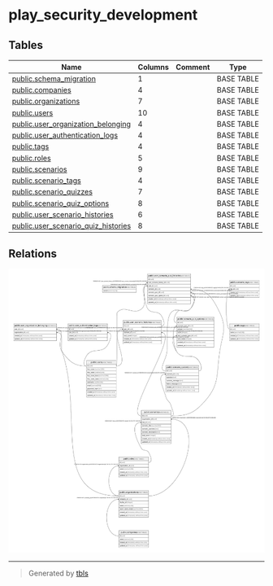 # play_security_development

## Tables

| Name | Columns | Comment | Type |
| ---- | ------- | ------- | ---- |
| [public.schema_migration](public.schema_migration.md) | 1 |  | BASE TABLE |
| [public.companies](public.companies.md) | 4 |  | BASE TABLE |
| [public.organizations](public.organizations.md) | 7 |  | BASE TABLE |
| [public.users](public.users.md) | 10 |  | BASE TABLE |
| [public.user_organization_belonging](public.user_organization_belonging.md) | 4 |  | BASE TABLE |
| [public.user_authentication_logs](public.user_authentication_logs.md) | 4 |  | BASE TABLE |
| [public.tags](public.tags.md) | 4 |  | BASE TABLE |
| [public.roles](public.roles.md) | 5 |  | BASE TABLE |
| [public.scenarios](public.scenarios.md) | 9 |  | BASE TABLE |
| [public.scenario_tags](public.scenario_tags.md) | 4 |  | BASE TABLE |
| [public.scenario_quizzes](public.scenario_quizzes.md) | 7 |  | BASE TABLE |
| [public.scenario_quiz_options](public.scenario_quiz_options.md) | 8 |  | BASE TABLE |
| [public.user_scenario_histories](public.user_scenario_histories.md) | 6 |  | BASE TABLE |
| [public.user_scenario_quiz_histories](public.user_scenario_quiz_histories.md) | 8 |  | BASE TABLE |

## Relations

![er](schema.svg)

---

> Generated by [tbls](https://github.com/k1LoW/tbls)
